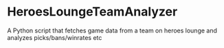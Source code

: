 # HeroesLoungeTeamAnalyzer
A Python script that fetches game data from a team on heroes lounge and analyzes picks/bans/winrates etc
